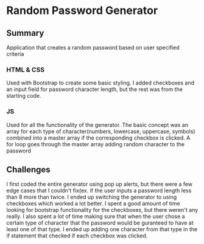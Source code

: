 # Random Password Generator

## Summary
Application that creates a random password based on user specified criteria

### HTML & CSS
Used with Bootstrap to create some basic styling. I added checkboxes and an input field for password character length, but the rest was from the starting code.

### JS
Used for all the functionality of the generator. The basic concept was an array for each type of character(numbers, lowercase, uppercase, symbols) combined into a master array if the corresponding checkbox is clicked. A for loop goes through the master array adding random character to the password

## Challenges
I first coded the entire generator using pop up alerts, but there were a few edge cases that I couldn't fix(ex. if the user inputs a password length less than 8 more than twice. I ended up switching the generator to using checkboxes which worked a lot better. I spent a good amount of time looking for bootstrap functionality for the checkboxes, but there weren't any really. I also spent a lot of time making sure that when the user chose a certain type of character that the password would be guranteed to have at least one of that type. I ended up adding one character from that type in the if statement that checked if each checkbox was clicked. 
